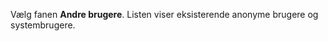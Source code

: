 <!-- markdownlint-disable-file MD041 -->
Vælg fanen **Andre brugere**. Listen viser eksisterende anonyme brugere og systembrugere.
